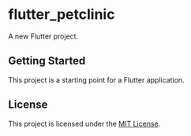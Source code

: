 # flutter_petclinic

A new Flutter project.

## Getting Started

This project is a starting point for a Flutter application.



## License

This project is licensed under the [MIT License](LICENSE).
